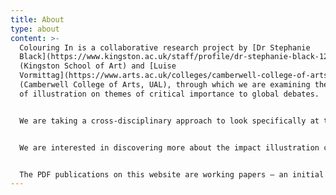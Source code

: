 ```yaml
---
title: About
type: about
content: >-
  Colouring In is a collaborative research project by [Dr Stephanie
  Black](https://www.kingston.ac.uk/staff/profile/dr-stephanie-black-1216/)
  (Kingston School of Art) and [Luise
  Vormittag](https://www.arts.ac.uk/colleges/camberwell-college-of-arts/people/luise-vormittag)
  (Camberwell College of Arts, UAL), through which we are examining the impact
  of illustration on themes of critical importance to global debates.


  We are taking a cross-disciplinary approach to look specifically at the intersection of illustration with other areas and disciplines, as we focus on shared concerns such as the natural world, urbanism or remembrance and identity construction.


  We are interested in discovering more about the impact illustration currently has in these areas and the possibilities of critical illustration practice to make meaningful interventions.


  The PDF publications on this website are working papers – an initial insight into our research that we will develop into a more fully realised publication at a later stage. We invite you to write to us with your thoughts, feedback and references to innovative work that might enrich these discussions.
---
```

